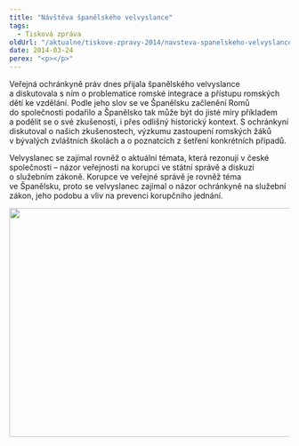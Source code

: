```yaml
---
title: "Návštěva španělského velvyslance"
tags:
  - Tisková zpráva
oldUrl: "/aktualne/tiskove-zpravy-2014/navsteva-spanelskeho-velvyslance"
date: 2014-03-24
perex: "<p></p>"
---
```


<!-- imported from the old website -->

<p>Veřejná ochránkyně práv dnes přijala španělského velvyslance a diskutovala s ním o problematice romské integrace a přístupu romských dětí ke vzdělání. Podle jeho slov se ve Španělsku začlenění Romů do společnosti podařilo a Španělsko tak může být do jisté míry příkladem a podělit se o své zkušenosti, i přes odlišný historický kontext. S ochránkyní diskutoval o našich zkušenostech, výzkumu zastoupení romských žáků v bývalých zvláštních školách a o poznatcích z šetření konkrétních případů.</p><p>Velvyslanec se zajímal rovněž o aktuální témata, která rezonují v české společnosti – názor veřejnosti na korupci ve státní správě a diskuzi o služebním zákoně. Korupce ve veřejné správě je rovněž téma ve Španělsku, proto se velvyslanec zajímal o názor ochránkyně na služební zákon, jeho podobu a vliv na prevenci korupčního jednání.</p><p><img src="https://www.ochrance.cz/uploads/RTEmagicC_spanel-fb.jpg.jpg" height="412" width="623" alt="" /></p>
